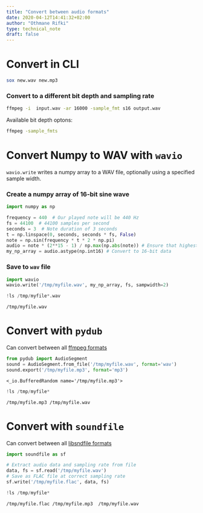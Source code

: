 ```yaml
---
title: "Convert between audio formats"
date: 2020-04-12T14:41:32+02:00
author: "Othmane Rifki"
type: technical_note
draft: false
---
```

# Convert in CLI

``` bash 
sox new.wav new.mp3
```

### Convert to a different bit depth and sampling rate

``` bash 
ffmpeg -i  input.wav -ar 16000 -sample_fmt s16 output.wav
```
Available bit depth optons:
``` bash 
ffmpeg -sample_fmts
```

# Convert Numpy to WAV with `wavio`
`wavio.write` writes a numpy array to a WAV file, optionally using a specified sample width.

### Create a numpy array of 16-bit sine wave


```python
import numpy as np

frequency = 440  # Our played note will be 440 Hz
fs = 44100  # 44100 samples per second
seconds = 3  # Note duration of 3 seconds
t = np.linspace(0, seconds, seconds * fs, False)
note = np.sin(frequency * t * 2 * np.pi)
audio = note * (2**15 - 1) / np.max(np.abs(note)) # Ensure that highest value is in 16-bit range
my_np_array = audio.astype(np.int16) # Convert to 16-bit data
```

### Save to `wav` file


```python
import wavio
wavio.write('/tmp/myfile.wav', my_np_array, fs, sampwidth=2)
```


```python
!ls /tmp/myfile*.wav
```

    /tmp/myfile.wav


# Convert with `pydub`
Can convert between all [ffmpeg formats](https://www.ffmpeg.org/general.html#File-Formats)


```python
from pydub import AudioSegment
sound = AudioSegment.from_file('/tmp/myfile.wav', format='wav')
sound.export('/tmp/myfile.mp3', format='mp3')
```




    <_io.BufferedRandom name='/tmp/myfile.mp3'>




```python
!ls /tmp/myfile*
```

    /tmp/myfile.mp3 /tmp/myfile.wav


# Convert with `soundfile`
Can convert between all [libsndfile formats](http://www.mega-nerd.com/libsndfile/#Features)


```python
import soundfile as sf

# Extract audio data and sampling rate from file 
data, fs = sf.read('/tmp/myfile.wav') 
# Save as FLAC file at correct sampling rate
sf.write('/tmp/myfile.flac', data, fs)  
```


```python
!ls /tmp/myfile*
```

    /tmp/myfile.flac /tmp/myfile.mp3  /tmp/myfile.wav

